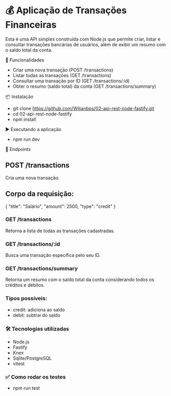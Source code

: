 # 💰 Aplicação de Transações Financeiras

Esta é uma API simples construída com Node.js que permite criar, listar e consultar transações bancárias de usuários, além de exibir um resumo com o saldo total da conta.

🚀 Funcionalidades
- Criar uma nova transação (POST /transactions)
- Listar todas as transações (GET /transactions)
- Consultar uma transação por ID (GET /transactions/:id)
- Obter o resumo (saldo total) da conta (GET /transactions/summary)

📦 Instalação
- git clone https://github.com/Wilianbps/02-api-rest-node-fastify.git
- cd 02-api-rest-node-fastify
- npm install

▶️ Executando a aplicação
- npm run dev

📘 Endpoints
## POST /transactions
Cria uma nova transação.

## Corpo da requisição:

{
  "title": "Salário",
  "amount": 2500,
  "type": "credit"
}

### GET /transactions
Retorna a lista de todas as transações cadastradas.

### GET /transactions/:id
Busca uma transação específica pelo seu ID.

### GET /transactions/summary
Retorna um resumo com o saldo total da conta considerando todos os créditos e débitos.

### Tipos possíveis:

- credit: adiciona ao saldo
- debit: subtrai do saldo

### 🛠️ Tecnologias utilizadas
- Node.js
- Fastify
- Knex
- Sqlite/PostgreSQL
- vitest

 ### ✅ Como rodar os testes
 - npm run test



